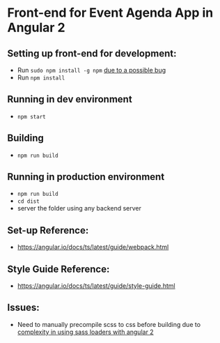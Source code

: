 # Front-end for Event Agenda App in Angular 2

## Setting up front-end for development:
- Run `sudo npm install -g npm` [due to a possible bug](http://stackoverflow.com/questions/37038269/npm-err-invalid-name-angular-core-when-following-the-angular-2-quick-start)
- Run `npm install`

## Running in dev environment
- `npm start`

## Building
- `npm run build`

## Running in production environment
- `npm run build`
- `cd dist`
- server the folder using any backend server

## Set-up Reference:
- https://angular.io/docs/ts/latest/guide/webpack.html

## Style Guide Reference:
- https://angular.io/docs/ts/latest/guide/style-guide.html

## Issues:
- Need to manually precompile scss to css before building due to [complexity in using sass loaders with angular 2](https://github.com/AngularClass/angular2-webpack-starter/issues/136)
